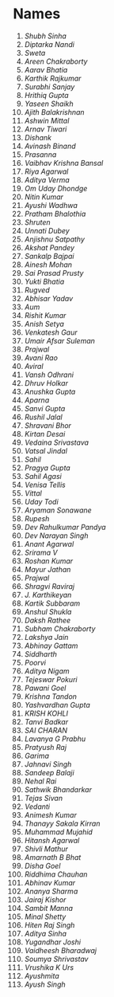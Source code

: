 # Names

1. *Shubh Sinha*
2. *Diptarka Nandi*
3. *Sweta*
4. *Areen Chakraborty*
5. *Aarav Bhatia*
6. *Karthik Rajkumar*
7. *Surabhi Sanjay*
8. *Hrithiq Gupta*
9. *Yaseen Shaikh*
10. *Ajith Balakrishnan*
11. *Ashwin Mittal*
12. *Arnav Tiwari*
13. *Dishank*
14. *Avinash Binand*
15. *Prasanna*
16. *Vaibhav Krishna Bansal*
17. *Riya Agarwal*
18. *Aditya Verma*
19. *Om Uday Dhondge*
20. *Nitin Kumar*
21. *Ayushi Wadhwa*
22. *Pratham Bhalothia*
23. *Shruten*
24. *Unnati Dubey*
25. *Anjishnu Satpathy*
26. *Akshat Pandey*
27. *Sankalp Bajpai*
28. *Ainesh Mohan*
29. *Sai Prasad Prusty*
30. *Yukti Bhatia*
31. *Rugved*
32. *Abhisar Yadav*
33. *Aum*
34. *Rishit Kumar*
35. *Anish Setya*
36. *Venkatesh Gaur*
37. *Umair Afsar Suleman*
38. *Prajwal*
39. *Avani Rao*
40. *Aviral*
41. *Vansh Odhrani*
42. *Dhruv Holkar*
43. *Anushka Gupta*
44. *Aparna*
45. *Sanvi Gupta*
46. *Rushil Jalal*
47. *Shravani Bhor*
48. *Kirtan Desai*
49. *Vedaina Srivastava*
50. *Vatsal Jindal*
51. *Sahil*
52. *Pragya Gupta*
53. *Sahil Agasi*
54. *Venisa Tellis*
55. *Vittal*
56. *Uday Todi*
57. *Aryaman Sonawane*
58. *Rupesh*
59. *Dev Rahulkumar Pandya*
60. *Dev Narayan Singh*
61. *Anant Agarwal*
62. *Srirama V*
63. *Roshan Kumar*
64. *Mayur Jathan*
65. *Prajwal*
66. *Shragvi Raviraj*
67. *J. Karthikeyan*
68. *Kartik Subbaram*
69. *Anshul Shukla*
70. *Daksh Rathee*
71. *Subham Chakraborty*
72. *Lakshya Jain*
73. *Abhinay Gattam*
74. *Siddharth*
75. *Poorvi*
76. *Aditya Nigam*
77. *Tejeswar Pokuri*
78. *Pawani Goel*
79. *Krishna Tandon*
80. *Yashvardhan Gupta*
81. *KRISH KOHLI*
82. *Tanvi Badkar*
83. *SAI CHARAN*
84. *Lavanya G Prabhu*
85. *Pratyush Raj*
86. *Garima*
87. *Jahnavi Singh*
88. *Sandeep Balaji*
89. *Nehal Rai*
90. *Sathwik Bhandarkar*
91. *Tejas Sivan*
92. *Vedanti*
93. *Animesh Kumar*
94. *Thanayy Sakala Kirran*
95. *Muhammad Mujahid*
96. *Hitansh Agarwal*
97. *Shivli Mathur*
98. *Amarnath B Bhat*
99. *Disha Goel*
100. *Riddhima Chauhan*
101. *Abhinav Kumar*
102. *Ananya Sharma*
103. *Jairaj Kishor*
104. *Sambit Manna*
105. *Minal Shetty*
106. *Hiten Raj Singh*
107. *Aditya Sinha*
108. *Yugandhar Joshi*
109. *Vaidheesh Bharadwaj*
110. *Soumya Shrivastav*
111. *Vrushika K Urs*
112. *Ayushmita*
113. *Ayush Singh*
